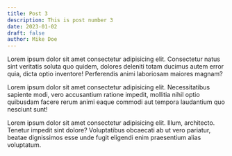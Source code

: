 ```yaml
---
title: Post 3
description: This is post number 3
date: 2023-01-02
draft: false
author: Mike Doe
---
```


Lorem ipsum dolor sit amet consectetur adipisicing elit. Consectetur natus sint veritatis soluta quo quidem, dolores deleniti totam ducimus autem error quia, dicta optio inventore! Perferendis animi laboriosam maiores magnam?

Lorem ipsum dolor sit amet consectetur adipisicing elit. Necessitatibus sapiente modi, vero accusantium ratione impedit, mollitia nihil optio quibusdam facere rerum animi eaque commodi aut tempora laudantium quo nesciunt sunt!

Lorem ipsum dolor sit amet consectetur adipisicing elit. Illum, architecto. Tenetur impedit sint dolore? Voluptatibus obcaecati ab ut vero pariatur, beatae dignissimos esse unde fugit eligendi enim praesentium alias voluptatum.